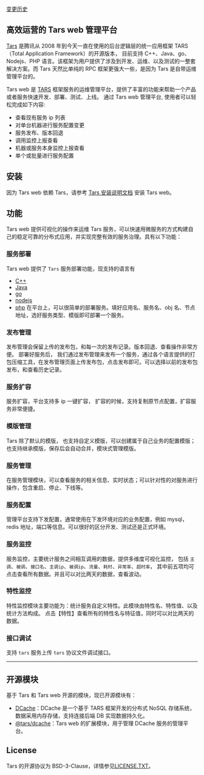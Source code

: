 [变更历史](ChangeList.zh.md)

## 高效运营的 Tars web 管理平台

[Tars](https://github.com/TarsCloud/Tars) 是腾讯从 2008 年到今天一直在使用的后台逻辑层的统一应用框架 TARS（Total Application Framework）的开源版本，
目前支持 C++、Java、go、Nodejs、PHP 语言。该框架为用户提供了涉及到开发、运维、以及测试的一整套解决方案。而 Tars 天然比单纯的 RPC 框架更强大一些，是因为
Tars 是自带运维管理平台的。

Tars web 是 [TARS](https://github.com/TarsCloud/Tars) 框架服务的运维管理平台，提供了丰富的功能来帮助一个产品或者服务快速开发、部署、测试、上线。
通过 Tars web 管理平台, 使用者可以轻松完成如下内容:

- 查看现有服务 ip 列表
- 对单台机器进行服务配置变更
- 服务发布、版本回退
- 调用监控上报查看
- 机器或服务本身监控上报查看
- 单个或批量进行服务配置

## 安装

因为 Tars web 依赖 Tars，请参考 [Tars 安装说明文档](https://tarscloud.github.io/TarsDocs/installation/) 安装 Tars web。

## 功能

Tars web 提供可视化的操作来运维 Tars 服务，可以快速用微服务的方式构建自己的稳定可靠的分布式应用，并实现完整有效的服务治理。具有以下功能：

### 服务部署

Tars web 提供了 `Tars` 服务部署功能，现支持的语言有

- [C++](https://github.com/TarsCloud/TarsCpp)
- [Java](https://github.com/TarsCloud/TarsJava)
- [go](https://github.com/TarsCloud/TarsGo)
- [nodejs](https://github.com/tars-node/Tars.js)
- [php](https://github.com/TarsPHP/TarsPHP)
  在平台上，可以很简单的部署服务。填好应用名、服务名、obj 名、节点地址，选好服务类型、模版即可部署一个服务。

### 发布管理

发布管理会保留上传的发布包，和每一次的发布记录。版本回退、查看操作非常方便。
部署好服务后， 我们通过发布管理来发布一个服务，通过各个语言提供的打包压缩工具，在发布管理页面上传发布包，点击发布即可。可以选择以前的发布包发布，和查看历史记录。

### 服务扩容

服务扩容，平台支持多 ip 一键扩容， 扩容的时候，支持复制原节点配置，扩容服务非常便捷。

### 模版管理

Tars 除了默认的模版， 也支持自定义模版，可以创建属于自己业务的配置模版；也支持继承模版，保存后会自动合并，模块式管理模版。

### 服务管理

在服务管理模块，可以查看服务的相关信息、实时状态；可以针对性的对服务进行操作，包含重启、停止、下线等。

### 服务配置

管理平台支持下发配置，通常使用在下发环境对应的业务配置，例如 mysql，redis 地址，端口等信息。可以很好的区分开发、测试还是正式环境。

### 服务监控

服务监控，主要统计服务之间相互调用的数据，提供多维度可视化监控，
包括 `主调`、`被调`、`接口名`、`主调ip`、`被调ip`、`流量`、`耗时`、`异常率`、`超时率`，
其中前五项均可点击查看所有数据。并且可以对比两天的数据，查看波动。

### 特性监控

特性监控模块主要功能为：统计服务自定义特性。此模块由特性名、特性值、以及统计方法构成。
点击【特性】查看所有的特性名与特征值，同时可以对比两天的数据。

### 接口调试

支持 `tars` 服务上传 `tars` 协议文件调试接口。

---

## 开源模块

基于 Tars 和 Tars web 开源的模块，现已开源模块有：

- [DCache](https://github.com/Tencent/DCache)：DCache 是一个基于 TARS 框架开发的分布式 NoSQL 存储系统，数据采用内存存储，支持连接后端 DB 实现数据持久化。
- [@tars/dcache](https://www.npmjs.com/package/@tars/dcache)：Tars web 的扩展模块，用于管理 DCache 服务的管理平台。

## License

Tars 的开源协议为 BSD-3-Clause，详情参见[LICENSE.TXT](https://github.com/TarsCloud/Tars/blob/master/LICENSE.TXT)。
